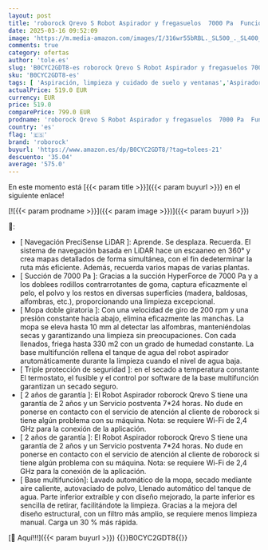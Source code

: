 ```yaml
---
layout: post
title: 'roborock Qrevo S Robot Aspirador y fregasuelos  7000 Pa  Funciones Automáticas de Vaciado  Lavado  Secado  Limpieza de la Base y Autorrellenado  Mapeo 3D  Aspirador Robot Blanco'
date: 2025-03-16 09:52:09
image: 'https://m.media-amazon.com/images/I/316wr55bRBL._SL500_._SL400_.jpg'
comments: true
category: ofertas
author: 'tole.es'
slug: 'B0CYC2GDT8-es roborock Qrevo S Robot Aspirador y fregasuelos 7000 Pa...'
sku: 'B0CYC2GDT8-es'
tags: [ 'Aspiración, limpieza y cuidado de suelo y ventanas','Aspiradoras','Hogar y cocina','Robots aspiradores','roborock','🇪🇸', ]
actualPrice: 519.0 EUR
currency: EUR
price: 519.0
comparePrice: 799.0 EUR
prodname: 'roborock Qrevo S Robot Aspirador y fregasuelos  7000 Pa  Funciones Automáticas de Vaciado  Lavado  Secado  Limpieza de la Base y Autorrellenado  Mapeo 3D  Aspirador Robot Blanco'
country: 'es'
flag: '🇪🇸'
brand: 'roborock'
buyurl: 'https://www.amazon.es/dp/B0CYC2GDT8/?tag=tolees-21'
descuento: '35.04'
average: '575.0'
---
```


En este momento está [{{< param title >}}]({{< param buyurl >}}) en el siguiente enlace!

[![{{< param prodname >}}]({{< param image >}})]({{< param buyurl >}})

🔎:

- [ Navegación PreciSense LiDAR ]: Aprende. Se desplaza. Recuerda. El sistema de navegación basada en LiDAR hace un escaaneo en 360° y crea mapas detallados de forma simultánea, con el fin dedeterminar la ruta más eficiente. Además, recuerda varios mapas de varias plantas.
- [ Succión de 7000 Pa ]: Gracias a la succión HyperForce de 7000 Pa y a los doblees rodillos contrarrotantes de goma, captura eficazmente el pelo, el polvo y los restos en diversas superficies (madera, baldosas, alfombras, etc.), proporcionando una limpieza excepcional.
- [ Mopa doble giratoria ]: Con una velocidad de giro de 200 rpm y una presión constante hacia abajo, elimina eficazmente las manchas. La mopa se eleva hasta 10 mm al detectar las alfombras, manteniéndolas secas y garantizando una limpieza sin preocupaciones. Con cada llenados, friega hasta 330 m2 con un grado de humedad constante. La base multifunción rellena el tanque de agua del robot aspirador arutomáticamente durante la limpieza cuando el nivel de agua baja.
- [ Triple protección de seguridad ]: en el secado a temperatura constante El termostato, el fusible y el control por software de la base multifunción garantizan un secado seguro.
- [ 2 años de garantía ]: El Robot Aspirador roborock Qrevo S tiene una garantía de 2 años y un Servicio postventa 7*24 horas. No dude en ponerse en contacto con el servicio de atención al cliente de roborock si tiene algún problema con su máquina. Nota: se requiere Wi-Fi de 2,4 GHz para la conexión de la aplicación.
- [ 2 años de garantía ]: El Robot Aspirador roborock Qrevo S tiene una garantía de 2 años y un Servicio postventa 7*24 horas. No dude en ponerse en contacto con el servicio de atención al cliente de roborock si tiene algún problema con su máquina. Nota: se requiere Wi-Fi de 2,4 GHz para la conexión de la aplicación.
- [ Base multifunción]: Lavado automático de la mopa, secado mediante aire caliente, autovaciado de polvo, Llenado automático del tanque de agua. Parte inferior extraíble y con diseño mejorado, la parte inferior es sencilla de retirar, facilitándote la limpieza. Gracias a la mejora del diseño estructural, con un filtro más amplio, se requiere menos limpieza manual. Carga un 30 % más rápida.

[🛒 Aquí!!!]({{< param buyurl >}})
{{<world>}}B0CYC2GDT8{{</world>}}
